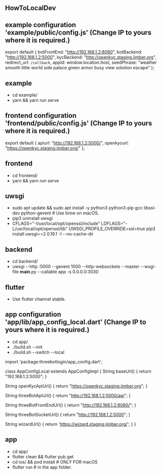 ## HowToLocalDev

## example configuration 'example/public/config.js' (Change IP to yours where it is required.)

export default {
botFrontEnd: "http://192.168.1.2:8080",
botBackend: "http://192.168.1.2:5000",
kycBackend: "http://openkyc.staging.jimber.org",
redirect_url: `/callback`,
appId: window.location.host,
seedPhrase:
"weather smooth little world side palace green armor busy view solution escape"
};

## example

- cd example/
- yarn && yarn run serve

## frontend configuration 'frontend/public/config.js' (Change IP to yours where it is required.)

export default {
apiurl: "http://192.168.1.2:5000/",
openkycurl: "https://openkyc.staging.jimber.org/"
};

## frontend

- cd frontend/
- yarn && yarn run serve

## uwsgi

- sudo apt update && sudo apt install -y python3 python3-pip gcc libssl-dev python-gevent # Use brew on macOS.
- pip3 uninstall uwsgi
- CFLAGS="-I/usr/local/opt/openssl/include" LDFLAGS="-L/usr/local/opt/openssl/lib" UWSGI_PROFILE_OVERRIDE=ssl=true pip3 install uwsgi==2.0.19.1 -I --no-cache-dir

## backend

- cd backend/
- uwsgi --http :5000 --gevent 1000 --http-websockets --master --wsgi-file **main**.py --callable app -s 0.0.0.0:3030

## flutter

- Use flutter channel stable.

## app configuration 'app/lib/app_config_local.dart' (Change IP to yours where it is required.)

- cd app/
- ./build.sh --init
- ./build.sh --switch --local

import 'package:threebotlogin/app_config.dart';

class AppConfigLocal extends AppConfigImpl {
String baseUrl() {
return "192.168.1.2:5000";
}

String openKycApiUrl() {
return "https://openkyc.staging.jimber.org";
}

String threeBotApiUrl() {
return "http://192.168.1.2:5000/api";
}

String threeBotFrontEndUrl() {
return "http://192.168.1.2:8080/";
}

String threeBotSocketUrl() {
return "http://192.168.1.2:5000";
}

String wizardUrl() {
return 'https://wizard.staging.jimber.org/';
}
}

## app

- cd app/
- flutter clean && flutter pub get
- cd ios/ && pod install # ONLY FOR macOS
- flutter run # in the app folder.
